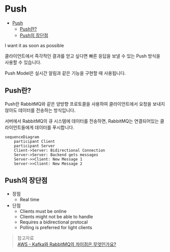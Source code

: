 # Push

- [Push](#push)
  - [Push란?](#push란)
  - [Push의 장단점](#push의-장단점)

I want it as soon as possible

클라이언트에서 즉각적인 결과를 얻고 싶다면 빠른 응답을 보낼 수 있는 Push 방식을 사용할 수 있습니다.

Push Model은 실시간 알림과 같은 기능을 구현할 때 사용됩니다.

## Push란?

Push란 RabbitMQ와 같은 양방향 프로토콜을 사용하여 클라이언트에서 요청을 보내지 않아도 데이터를 전송하는 방식입니다.

서버에서 RabbitMQ의 큐 시스템에 데이터를 전송하면, RabbitMQ는 연결되어있는 클라이언트들에게 데이터를 푸시합니다.

```mermaid
sequenceDiagram
    participant Client
    participant Server
    Client->Server: Bidirectional Connection
    Server->Server: Backend gets messages
    Server->>Client: New Message 1
    Server->>Client: New Message 2
```

## Push의 장단점

* 장점
  * Real time
* 단점
  * Clients must be online
  * Clients might not be able to handle
  * Requires a bidirectional protocal
  * Polling is preferred for light clients

> 참고자료  
> [AWS - Kafka와 RabbitMQ의 차이점은 무엇인가요?](https://aws.amazon.com/ko/compare/the-difference-between-rabbitmq-and-kafka/)
